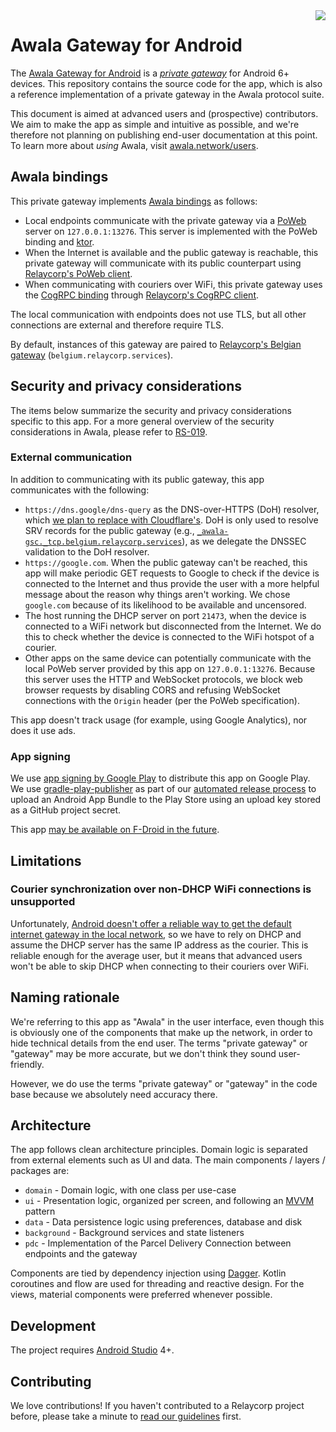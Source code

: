 <img src="./awala-logo.png" align="right"/>

# Awala Gateway for Android

The [Awala Gateway for Android](https://play.google.com/store/apps/details?id=tech.relaycorp.gateway) is a _[private gateway](https://specs.awala.network/RS-000#concepts)_ for Android 6+ devices. This repository contains the source code for the app, which is also a reference implementation of a private gateway in the Awala protocol suite.

This document is aimed at advanced users and (prospective) contributors. We aim to make the app as simple and intuitive as possible, and we're therefore not planning on publishing end-user documentation at this point. To learn more about _using_ Awala, visit [awala.network/users](https://awala.network/users).

## Awala bindings

This private gateway implements [Awala bindings](https://specs.awala.network/RS-000#message-transport-bindings) as follows:

- Local endpoints communicate with the private gateway via a [PoWeb](https://specs.awala.network/RS-016) server on `127.0.0.1:13276`. This server is implemented with the PoWeb binding and [ktor](https://ktor.io).
- When the Internet is available and the public gateway is reachable, this private gateway will communicate with its public counterpart using [Relaycorp's PoWeb client](https://docs.relaycorp.tech/relaynet-poweb-jvm/).
- When communicating with couriers over WiFi, this private gateway uses the [CogRPC binding](https://specs.awala.network/RS-008) through [Relaycorp's CogRPC client](https://docs.relaycorp.tech/relaynet-cogrpc-jvm/).

The local communication with endpoints does not use TLS, but all other connections are external and therefore require TLS.

By default, instances of this gateway are paired to [Relaycorp's Belgian gateway](https://github.com/relaycorp/cloud-gateway/tree/main/environments/belgium) (`belgium.relaycorp.services`).

## Security and privacy considerations

The items below summarize the security and privacy considerations specific to this app. For a more general overview of the security considerations in Awala, please refer to [RS-019](https://specs.awala.network/RS-019).

### External communication

In addition to communicating with its public gateway, this app communicates with the following:

- `https://dns.google/dns-query` as the DNS-over-HTTPS (DoH) resolver, which [we plan to replace with Cloudflare's](https://github.com/relaycorp/relaynet-gateway-android/issues/249). DoH is only used to resolve SRV records for the public gateway (e.g., [`_awala-gsc._tcp.belgium.relaycorp.services`](https://mxtoolbox.com/SuperTool.aspx?action=srv%3a_awala-gsc._tcp.belgium.relaycorp.services&run=toolpage)), as we delegate the DNSSEC validation to the DoH resolver.
- `https://google.com`. When the public gateway can't be reached, this app will make periodic GET requests to Google to check if the device is connected to the Internet and thus provide the user with a more helpful message about the reason why things aren't working. We chose `google.com` because of its likelihood to be available and uncensored.
- The host running the DHCP server on port `21473`, when the device is connected to a WiFi network but disconnected from the Internet. We do this to check whether the device is connected to the WiFi hotspot of a courier.
- Other apps on the same device can potentially communicate with the local PoWeb server provided by this app on `127.0.0.1:13276`. Because this server uses the HTTP and WebSocket protocols, we block web browser requests by disabling CORS and refusing WebSocket connections with the `Origin` header (per the PoWeb specification).

This app doesn't track usage (for example, using Google Analytics), nor does it use ads.

### App signing

We use [app signing by Google Play](https://support.google.com/googleplay/android-developer/answer/9842756) to distribute this app on Google Play. We use [gradle-play-publisher](https://github.com/Triple-T/gradle-play-publisher) as part of our [automated release process](.github/workflows/ci-cd.yml) to upload an Android App Bundle to the Play Store using an upload key stored as a GitHub project secret.

This app [may be available on F-Droid in the future](https://github.com/relaycorp/relayverse/issues/21).

## Limitations

### Courier synchronization over non-DHCP WiFi connections is unsupported

Unfortunately, [Android doesn't offer a reliable way to get the default internet gateway in the local network](https://stackoverflow.com/questions/61615270/how-to-get-the-ip-address-of-the-default-gateway-reliably-on-android-5), so we have to rely on DHCP and assume the DHCP server has the same IP address as the courier. This is reliable enough for the average user, but it means that advanced users won't be able to skip DHCP when connecting to their couriers over WiFi.

## Naming rationale

We're referring to this app as "Awala" in the user interface, even though this is obviously one of the components that make up the network, in order to hide technical details from the end user. The terms "private gateway" or "gateway" may be more accurate, but we don't think they sound user-friendly.

However, we do use the terms "private gateway" or "gateway" in the code base because we absolutely need accuracy there.

## Architecture

The app follows clean architecture principles. Domain logic is separated from external elements
such as UI and data. The main components / layers / packages are:

 - `domain` - Domain logic, with one class per use-case
 - `ui` - Presentation logic, organized per screen, and following an [MVVM](https://en.wikipedia.org/wiki/Model%E2%80%93view%E2%80%93viewmodel) pattern
 - `data` - Data persistence logic using preferences, database and disk
 - `background` - Background services and state listeners
 - `pdc` - Implementation of the Parcel Delivery Connection between endpoints and the gateway

Components are tied by dependency injection using [Dagger](https://dagger.dev).
Kotlin coroutines and flow are used for threading and reactive design.
For the views, material components were preferred whenever possible.

## Development

The project requires [Android Studio](https://developer.android.com/studio/) 4+.

## Contributing

We love contributions! If you haven't contributed to a Relaycorp project before, please take a minute to [read our guidelines](https://github.com/relaycorp/.github/blob/master/CONTRIBUTING.md) first.
